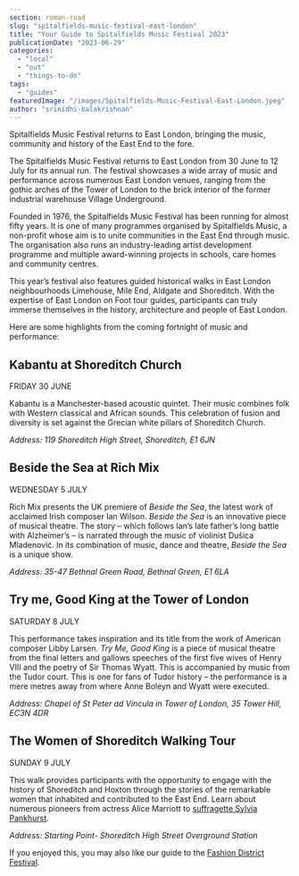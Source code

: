 ```yaml
---
section: roman-road
slug: "spitalfields-music-festival-east-london"
title: "Your Guide to Spitalfields Music Festival 2023"
publicationDate: "2023-06-29"
categories: 
  - "local"
  - "out"
  - "things-to-do"
tags: 
  - "guides"
featuredImage: "/images/Spitalfields-Music-Festival-East-London.jpeg"
author: "srinidhi-balakrishnan"
---
```


Spitalfields Music Festival returns to East London, bringing the music, community and history of the East End to the fore.

The Spitalfields Music Festival returns to East London from 30 June to 12 July for its annual run. The festival showcases a wide array of music and performance across numerous East London venues, ranging from the gothic arches of the Tower of London to the brick interior of the former industrial warehouse Village Underground.  

Founded in 1976, the Spitalfields Music Festival has been running for almost fifty years. It is one of many programmes organised by Spitalfields Music, a non-profit whose aim is to unite communities in the East End through music. The organisation also runs an industry-leading artist development programme and multiple award-winning projects in schools, care homes and community centres. 

This year’s festival also features guided historical walks in East London neighbourhoods Limehouse, Mile End, Aldgate and Shoreditch. With the expertise of East London on Foot tour guides, participants can truly immerse themselves in the history, architecture and people of East London. 

Here are some highlights from the coming fortnight of music and performance:

## Kabantu at Shoreditch Church

FRIDAY 30 JUNE

Kabantu is a Manchester-based acoustic quintet. Their music combines folk with Western classical and African sounds. This celebration of fusion and diversity is set against the Grecian white pillars of Shoreditch Church.

_Address:_ _119 Shoreditch High Street, Shoreditch, E1 6JN_

## Beside the Sea at Rich Mix

WEDNESDAY 5 JULY

Rich Mix presents the UK premiere of _Beside the Sea_, the latest work of acclaimed Irish composer Ian Wilson. _Beside the Sea_ is an innovative piece of musical theatre. The story – which follows Ian’s late father’s long battle with Alzheimer’s – is narrated through the music of violinist Dušica Mladenović. In its combination of music, dance and theatre, _Beside the Sea_ is a unique show.

_Address: 35-47 Bethnal Green Road, Bethnal Green, E1 6LA_

## Try me, Good King at the Tower of London

SATURDAY 8 JULY

This performance takes inspiration and its title from the work of American composer Libby Larsen. _Try Me, Good King_ is a piece of musical theatre from the final letters and gallows speeches of the first five wives of Henry VIII and the poetry of Sir Thomas Wyatt. This is accompanied by music from the Tudor court. This is one for fans of Tudor history – the performance is a mere metres away from where Anne Boleyn and Wyatt were executed.

_Address: Chapel of St Peter ad Vincula in Tower of London, 35 Tower Hill,_ _EC3N 4DR_

## The Women of Shoreditch Walking Tour

SUNDAY 9 JULY

This walk provides participants with the opportunity to engage with the history of Shoreditch and Hoxton through the stories of the remarkable women that inhabited and contributed to the East End. Learn about numerous pioneers from actress Alice Marriott to [suffragette Sylvia Pankhurst](https://romanroadlondon.com/bows-suffragette-secrets-sylvia-pankhurst-east-end-suffrage/).

_Address: Starting Point- Shoreditch High Street Overground Station_

If you enjoyed this, you may also like our guide to the [Fashion District Festival](https://romanroadlondon.com/fashion-district-festival-east-london/).



